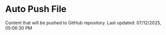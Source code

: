 # Auto Push File

Content that will be pushed to GitHub repository.
Last updated: 07/12/2025, 05:06:30 PM